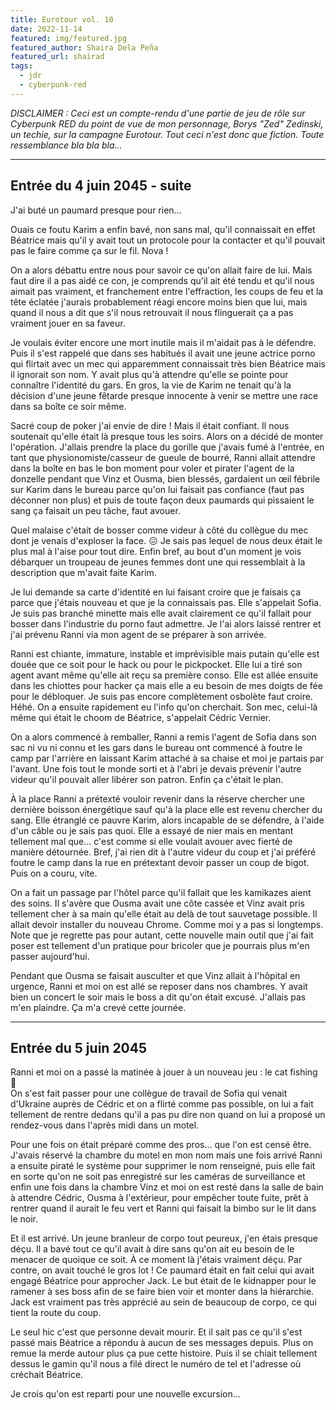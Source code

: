 ```yaml
---
title: Eurotour vol. 10
date: 2022-11-14
featured: img/featured.jpg
featured_author: Shaira Dela Peña
featured_url: shairad
tags:
  - jdr
  - cyberpunk-red
---
```


*DISCLAIMER : Ceci est un compte-rendu d'une partie de jeu de rôle sur Cyberpunk RED du point de vue de mon personnage, Borys "Zed" Zedinski, un techie, sur la campagne Eurotour. Tout ceci n'est donc que fiction. Toute ressemblance bla bla bla…*

---

## Entrée du 4 juin 2045 - suite

J'ai buté un paumard presque pour rien…

Ouais ce foutu Karim a enfin bavé, non sans mal, qu'il connaissait en effet Béatrice mais qu'il y avait tout un protocole pour la contacter et qu'il pouvait pas le faire comme ça sur le fil. Nova !

On a alors débattu entre nous pour savoir ce qu'on allait faire de lui. Mais faut dire il a pas aidé ce con, je comprends qu'il ait été tendu et qu'il nous aimait pas vraiment, et franchement entre l'effraction, les coups de feu et la tête éclatée j'aurais probablement réagi encore moins bien que lui, mais quand il nous a dit que s'il nous retrouvait il nous flinguerait ça a pas vraiment jouer en sa faveur.

Je voulais éviter encore une mort inutile mais il m'aidait pas à le défendre. Puis il s'est rappelé que dans ses habitués il avait une jeune actrice porno qui flirtait avec un mec qui apparemment connaissait très bien Béatrice mais il ignorait son nom. Y avait plus qu'à attendre qu'elle se pointe pour connaître l'identité du gars. En gros, la vie de Karim ne tenait qu'à la décision d'une jeune fêtarde presque innocente à venir se mettre une race dans sa boîte ce soir même.

Sacré coup de poker j'ai envie de dire ! Mais il était confiant. Il nous soutenait qu'elle était là presque tous les soirs. Alors on a décidé de monter l'opération. J'allais prendre la place du gorille que j'avais fumé à l'entrée, en tant que physionomiste/casseur de gueule de bourré, Ranni allait attendre dans la boîte en bas le bon moment pour voler et pirater l'agent de la donzelle pendant que Vinz et Ousma, bien blessés, gardaient un œil fébrile sur Karim dans le bureau parce qu'on lui faisait pas confiance (faut pas déconner non plus) et puis de toute façon deux paumards qui pissaient le sang ça faisait un peu tâche, faut avouer.

Quel malaise c'était de bosser comme videur à côté du collègue du mec dont je venais d'exploser la face. 😖 Je sais pas lequel de nous deux était le plus mal à l'aise pour tout dire. Enfin bref, au bout d'un moment je vois débarquer un troupeau de jeunes femmes dont une qui ressemblait à la description que m'avait faite Karim.

Je lui demande sa carte d'identité en lui faisant croire que je faisais ça parce que j'étais nouveau et que je la connaissais pas. Elle s'appelait Sofia. Je suis pas branché minette mais elle avait clairement ce qu'il fallait pour bosser dans l'industrie du porno faut admettre. Je l'ai alors laissé rentrer et j'ai prévenu Ranni via mon agent de se préparer à son arrivée.

Ranni est chiante, immature, instable et imprévisible mais putain qu'elle est douée que ce soit pour le hack ou pour le pickpocket. Elle lui a tiré son agent avant même qu'elle ait reçu sa première conso. Elle est allée ensuite dans les chiottes pour hacker ça mais elle a eu besoin de mes doigts de fée pour le débloquer. Je suis pas encore complètement osbolète faut croire. Héhé. On a ensuite rapidement eu l'info qu'on cherchait. Son mec, celui-là même qui était le choom de Béatrice, s'appelait Cédric Vernier.

On a alors commencé à remballer, Ranni a remis l'agent de Sofia dans son sac ni vu ni connu et les gars dans le bureau ont commencé à foutre le camp par l'arrière en laissant Karim attaché à sa chaise et moi je partais par l'avant. Une fois tout le monde sorti et à l'abri je devais prévenir l'autre videur qu'il pouvait aller libérer son patron. Enfin ça c'était le plan.

À la place Ranni a prétexté vouloir revenir dans la réserve chercher une dernière boisson énergétique sauf qu'à la place elle est revenu chercher du sang. Elle étranglé ce pauvre Karim, alors incapable de se défendre, à l'aide d'un câble ou je sais pas quoi. Elle a essayé de nier mais en mentant tellement mal que… c'est comme si elle voulait avouer avec fierté de manière détournée. Bref, j'ai rien dit à l'autre videur du coup et j'ai préféré foutre le camp dans la rue en prétextant devoir passer un coup de bigot. Puis on a couru, vite.

On a fait un passage par l'hôtel parce qu'il fallait que les kamikazes aient des soins. Il s'avère que Ousma avait une côte cassée et Vinz avait pris tellement cher à sa main qu'elle était au delà de tout sauvetage possible. Il allait devoir installer du nouveau Chrome. Comme moi y a pas si longtemps. Note que je regrette pas pour autant, cette nouvelle main outil que j'ai fait poser est tellement d'un pratique pour bricoler que je pourrais plus m'en passer aujourd'hui.

Pendant que Ousma se faisait ausculter et que Vinz allait à l'hôpital en urgence, Ranni et moi on est allé se reposer dans nos chambres. Y avait bien un concert le soir mais le boss a dit qu'on était excusé. J'allais pas m'en plaindre. Ça m'a crevé cette journée.

---

## Entrée du 5 juin 2045

Ranni et moi on a passé la matinée à jouer à un nouveau jeu : le cat fishing 💖  
On s'est fait passer pour une collègue de travail de Sofia qui venait d'Ukraine auprès de Cédric et on a flirté comme pas possible, on lui a fait tellement de rentre dedans qu'il a pas pu dire non quand on lui a proposé un rendez-vous dans l'après midi dans un motel. 

Pour une fois on était préparé comme des pros… que l'on est censé être. J'avais réservé la chambre du motel en mon nom mais une fois arrivé Ranni a ensuite piraté le système pour supprimer le nom renseigné, puis elle fait en sorte qu'on ne soit pas enregistré sur les caméras de surveillance et enfin une fois dans la chambre Vinz et moi on est resté dans la salle de bain à attendre Cédric, Ousma à l'extérieur, pour empêcher toute fuite, prêt à rentrer quand il aurait le feu vert et Ranni qui faisait la bimbo sur le lit dans le noir.

Et il est arrivé. Un jeune branleur de corpo tout peureux, j'en étais presque déçu. Il a bavé tout ce qu'il avait à dire sans qu'on ait eu besoin de le menacer de quoique ce soit. À ce moment là j'étais vraiment déçu. Par contre, on avait touché le gros lot ! Ce paumard était en fait celui qui avait engagé Béatrice pour approcher Jack. Le but était de le kidnapper pour le ramener à ses boss afin de se faire bien voir et monter dans la hiérarchie. Jack est vraiment pas très apprécié au sein de beaucoup de corpo, ce qui tient la route du coup. 

Le seul hic c'est que personne devait mourir. Et il sait pas ce qu'il s'est passé mais Béatrice a répondu à aucun de ses messages depuis. Plus on remue la merde autour plus ça pue cette histoire. Puis il se chiait tellement dessus le gamin qu'il nous a filé direct le numéro de tel et l'adresse où créchait Béatrice.

Je crois qu'on est reparti pour une nouvelle excursion…
